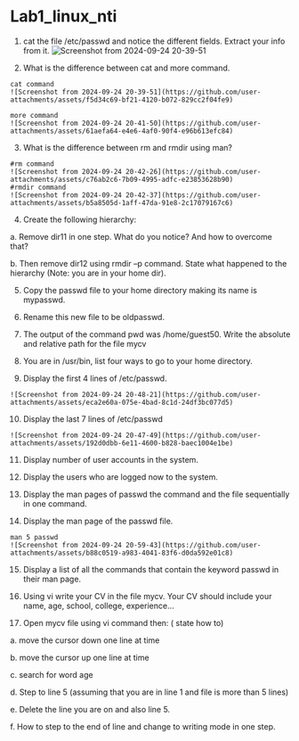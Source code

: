 # Lab1_linux_nti
1.	cat the file /etc/passwd and notice the different fields. Extract your info from it.
![Screenshot from 2024-09-24 20-39-51](https://github.com/user-attachments/assets/f5d34c69-bf21-4120-b072-829cc2f04fe9)

2.	What is the difference between cat and more command.
```
cat command
![Screenshot from 2024-09-24 20-39-51](https://github.com/user-attachments/assets/f5d34c69-bf21-4120-b072-829cc2f04fe9)

more command 
![Screenshot from 2024-09-24 20-41-50](https://github.com/user-attachments/assets/61aefa64-e4e6-4af0-90f4-e96b613efc84)
```
3.	What is the difference between rm and rmdir using man?
```
#rm command
![Screenshot from 2024-09-24 20-42-26](https://github.com/user-attachments/assets/c76ab2c6-7b09-4995-adfc-e23853628b90)
#rmdir command
![Screenshot from 2024-09-24 20-42-37](https://github.com/user-attachments/assets/b5a8505d-1aff-47da-91e8-2c17079167c6)
```
4.	Create the following hierarchy:

 

a.	Remove dir11 in one step. What do you notice?  And how to overcome that?

b.	Then remove dir12 using rmdir –p command. State what happened to the hierarchy (Note: you are in your home dir).

5.	Copy the passwd file to your home directory making its name is mypasswd.

6.	Rename this new file to be oldpasswd.

7.	The output of the command pwd was /home/guest50. Write the absolute and relative path for the file mycv

8.	You are in /usr/bin, list four ways to go to your home directory.

9.	Display the first 4 lines of /etc/passwd.
```
![Screenshot from 2024-09-24 20-48-21](https://github.com/user-attachments/assets/eca2e60a-075e-4bad-8c1d-24df3bc077d5)
```
10.	Display the last 7 lines of /etc/passwd
```
![Screenshot from 2024-09-24 20-47-49](https://github.com/user-attachments/assets/192d0dbb-6e11-4600-b828-baec1004e1be)
```
11.	Display number of user accounts in the system.

12.	Display the users who are logged now to the system.

13.	Display the man pages of passwd the command and the file sequentially in one command.

14.	Display the man page of the passwd file.
```
man 5 passwd
![Screenshot from 2024-09-24 20-59-43](https://github.com/user-attachments/assets/b88c0519-a983-4041-83f6-d0da592e01c8)
```
15.	 Display a list of all the commands that contain the keyword passwd in their man page.

16.	Using vi write your CV in the file mycv. Your CV should include your name, age, school, college, experience…

17.	Open mycv file using vi command then: ( state how to)

a.	move the cursor down one line at time

b.	move the cursor up one line at time

c.	search for word age

d.	Step to line 5 (assuming that you are in line 1 and file is more than 5 lines)

e.	Delete the line you are on and also line 5.

f.	How to step to the end of line and change to writing mode in one step.







